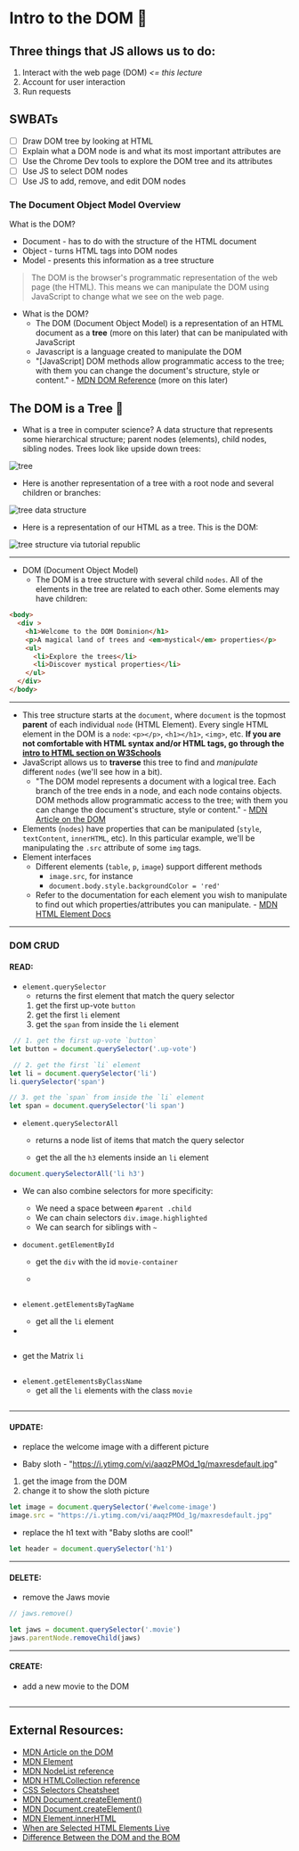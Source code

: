 # Intro to the DOM 📜

## Three things that JS allows us to do:

1. Interact with the web page (DOM) *<= this lecture*
2. Account for user interaction
3. Run requests

## SWBATs

- [ ] Draw DOM tree by looking at HTML
- [ ] Explain what a DOM node is and what its most important attributes are
- [ ] Use the Chrome Dev tools to explore the DOM tree and its attributes
- [ ] Use JS to select DOM nodes
- [ ] Use JS to add, remove, and edit DOM nodes

### The Document Object Model Overview

What is the DOM?

- Document - has to do with the structure of the HTML document
- Object - turns HTML tags into DOM nodes
- Model - presents this information as a tree structure

> The DOM is the browser's programmatic representation of the web page (the HTML). This means we can manipulate the DOM using JavaScript to change what we see on the web page.

- What is the DOM?
  - The DOM (Document Object Model) is a representation of an HTML document as a **tree** (more on this later) that can be manipulated with JavaScript
  - Javascript is a language created to manipulate the DOM
  - "[JavaScript] DOM methods allow programmatic access to the tree; with them you can change the document's structure, style or content." - [MDN DOM Reference](https://developer.mozilla.org/en-US/docs/Web/API/Document_Object_Model) (more on this later)

## The DOM is a Tree 🎄

- What is a tree in computer science? A data structure that represents some hierarchical structure; parent nodes (elements), child nodes, sibling nodes. Trees look like upside down trees:

![tree](https://webdocs.cs.ualberta.ca/~aixplore/learning/DecisionTrees/InterArticle/graphics/inverted-tree.gif)

- Here is another representation of a tree with a root node and several children or branches:

![tree data structure](https://upload.wikimedia.org/wikipedia/commons/thumb/f/f7/Binary_tree.svg/300px-Binary_tree.svg.png)

- Here is a representation of our HTML as a tree. This is the DOM:

![tree structure via tutorial republic](https://www.tutorialrepublic.com/lib/images/html-dom-tree.gif)

---

- DOM (Document Object Model)
  - The DOM is a tree structure with several child `nodes`. All of the elements in the tree are related to each other. Some elements may have children:

```html
<body>
  <div >
    <h1>Welcome to the DOM Dominion</h1>
    <p>A magical land of trees and <em>mystical</em> properties</p>
    <ul>
      <li>Explore the trees</li>
      <li>Discover mystical properties</li>
    </ul>
  </div>
</body>
```

---

- This tree structure starts at the `document`, where `document` is the topmost **parent** of each individual `node` (HTML Element). Every single HTML element in the DOM is a `node`: `<p></p>`, `<h1></h1>`, `<img>`, etc. **If you are not comfortable with HTML syntax and/or HTML tags, go through the [intro to HTML section on W3Schools](https://www.w3schools.com/html/html_intro.asp)**
- JavaScript allows us to **traverse** this tree to find and _manipulate_ different `nodes` (we'll see how in a bit).
  - "The DOM model represents a document with a logical tree. Each branch of the tree ends in a node, and each node
    contains objects. DOM methods allow programmatic access to the tree; with them you can change the document's
    structure, style or content." -
    [MDN Article on the DOM](https://developer.mozilla.org/en-US/docs/Web/API/Document_Object_Model)
- Elements (`nodes`) have properties that can be manipulated (`style`, `textContent`, `innerHTML`, etc). In this particular example, we'll be manipulating the `.src` attribute of some `img` tags.
- Element interfaces
  - Different elements (`table`, `p`, `image`) support different methods
    - `image.src`, for instance
    - `document.body.style.backgroundColor = 'red'`
  - Refer to the documentation for each element you wish to manipulate to find out which properties/attributes you can manipulate. - [MDN HTML Element Docs](https://developer.mozilla.org/en-US/docs/Web/HTML/Element)

---

### DOM CRUD

#### READ:

- `element.querySelector`
  - returns the first element that match the query selector
  1. get the first up-vote `button`
  2. get the first `li` element
  3. get the `span` from inside the `li` element


```javascript
 // 1. get the first up-vote `button`
let button = document.querySelector('.up-vote')

 // 2. get the first `li` element
let li = document.querySelector('li')
li.querySelector('span')

// 3. get the `span` from inside the `li` element
let span = document.querySelector('li span')
```

  
- `element.querySelectorAll`
  - returns a node list of items that match the query selector

  - get the all the `h3` elements inside an `li` element
  

```javascript
document.querySelectorAll('li h3')
```

  - We can also combine selectors for more specificity:
    - We need a space between `#parent .child`
    - We can chain selectors `div.image.highlighted`
    - We can search for siblings with `~`


- `document.getElementById`
  - get the `div` with the id `movie-container`

  - 

```javascript

```

- `element.getElementsByTagName`
  - get all the `li` element

- 

```javascript

```

  - get the Matrix `li` 

  ```javascript

  ```


- `element.getElementsByClassName`
  - get all the `li` elements with the class `movie`



```javascript

```


---

#### UPDATE:
- replace the welcome image with a different picture

- Baby sloth - "https://i.ytimg.com/vi/aaqzPMOd_1g/maxresdefault.jpg"

1. get the image from the DOM
2. change it to show the sloth picture


```javascript
let image = document.querySelector('#welcome-image')
image.src = "https://i.ytimg.com/vi/aaqzPMOd_1g/maxresdefault.jpg"
```

- replace the h1 text with "Baby sloths are cool!"



```javascript
let header = document.querySelector('h1')
```
---

#### DELETE:
- remove the Jaws movie


```javascript
// jaws.remove()

let jaws = document.querySelector('.movie')
jaws.parentNode.removeChild(jaws)

```

---

#### CREATE:
- add a new movie to the DOM

```javascript

```


---

## External Resources:

- [MDN Article on the DOM](https://developer.mozilla.org/en-US/docs/Web/API/Document_Object_Model)
- [MDN Element](https://developer.mozilla.org/en-US/docs/Web/API/Element)
- [MDN NodeList reference](https://developer.mozilla.org/en-US/docs/Web/API/NodeList)
- [MDN HTMLCollection reference](https://developer.mozilla.org/en-US/docs/Web/API/HTMLCollection)
- [CSS Selectors Cheatsheet](https://guide.freecodecamp.org/css/tutorials/css-selectors-cheat-sheet/)
- [MDN Document.createElement()](https://developer.mozilla.org/en-US/docs/Web/API/Document/createElement)
- [MDN Document.createElement()](https://developer.mozilla.org/en-US/docs/Web/API/Document/createElement)
- [MDN Element.innerHTML](https://developer.mozilla.org/en-US/docs/Web/API/Element/innerHTML)
- [When are Selected HTML Elements Live](https://stackoverflow.com/questions/28163033/when-is-nodelist-live-and-when-is-it-static)
- [Difference Between the DOM and the BOM](https://stackoverflow.com/questions/4416317/what-is-the-dom-and-bom-in-javascript)
